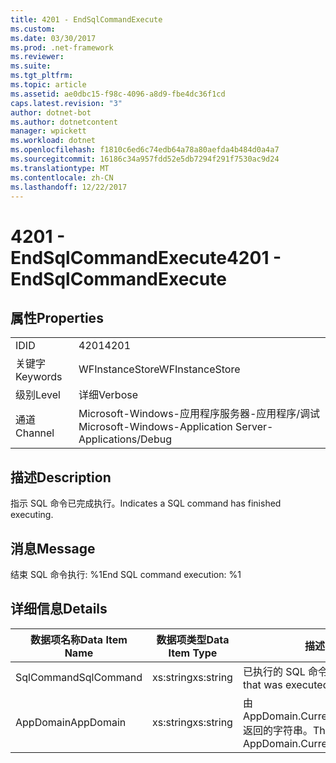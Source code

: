 ```yaml
---
title: 4201 - EndSqlCommandExecute
ms.custom: 
ms.date: 03/30/2017
ms.prod: .net-framework
ms.reviewer: 
ms.suite: 
ms.tgt_pltfrm: 
ms.topic: article
ms.assetid: ae0dbc15-f98c-4096-a8d9-fbe4dc36f1cd
caps.latest.revision: "3"
author: dotnet-bot
ms.author: dotnetcontent
manager: wpickett
ms.workload: dotnet
ms.openlocfilehash: f1810c6ed6c74edb64a78a80aefda4b484d0a4a7
ms.sourcegitcommit: 16186c34a957fdd52e5db7294f291f7530ac9d24
ms.translationtype: MT
ms.contentlocale: zh-CN
ms.lasthandoff: 12/22/2017
---
```

# <a name="4201---endsqlcommandexecute"></a><span data-ttu-id="fbe3e-102">4201 - EndSqlCommandExecute</span><span class="sxs-lookup"><span data-stu-id="fbe3e-102">4201 - EndSqlCommandExecute</span></span>
## <a name="properties"></a><span data-ttu-id="fbe3e-103">属性</span><span class="sxs-lookup"><span data-stu-id="fbe3e-103">Properties</span></span>  
  
|||  
|-|-|  
|<span data-ttu-id="fbe3e-104">ID</span><span class="sxs-lookup"><span data-stu-id="fbe3e-104">ID</span></span>|<span data-ttu-id="fbe3e-105">4201</span><span class="sxs-lookup"><span data-stu-id="fbe3e-105">4201</span></span>|  
|<span data-ttu-id="fbe3e-106">关键字</span><span class="sxs-lookup"><span data-stu-id="fbe3e-106">Keywords</span></span>|<span data-ttu-id="fbe3e-107">WFInstanceStore</span><span class="sxs-lookup"><span data-stu-id="fbe3e-107">WFInstanceStore</span></span>|  
|<span data-ttu-id="fbe3e-108">级别</span><span class="sxs-lookup"><span data-stu-id="fbe3e-108">Level</span></span>|<span data-ttu-id="fbe3e-109">详细</span><span class="sxs-lookup"><span data-stu-id="fbe3e-109">Verbose</span></span>|  
|<span data-ttu-id="fbe3e-110">通道</span><span class="sxs-lookup"><span data-stu-id="fbe3e-110">Channel</span></span>|<span data-ttu-id="fbe3e-111">Microsoft-Windows-应用程序服务器-应用程序/调试</span><span class="sxs-lookup"><span data-stu-id="fbe3e-111">Microsoft-Windows-Application Server-Applications/Debug</span></span>|  
  
## <a name="description"></a><span data-ttu-id="fbe3e-112">描述</span><span class="sxs-lookup"><span data-stu-id="fbe3e-112">Description</span></span>  
 <span data-ttu-id="fbe3e-113">指示 SQL 命令已完成执行。</span><span class="sxs-lookup"><span data-stu-id="fbe3e-113">Indicates a SQL command has finished executing.</span></span>  
  
## <a name="message"></a><span data-ttu-id="fbe3e-114">消息</span><span class="sxs-lookup"><span data-stu-id="fbe3e-114">Message</span></span>  
 <span data-ttu-id="fbe3e-115">结束 SQL 命令执行: %1</span><span class="sxs-lookup"><span data-stu-id="fbe3e-115">End SQL command execution: %1</span></span>  
  
## <a name="details"></a><span data-ttu-id="fbe3e-116">详细信息</span><span class="sxs-lookup"><span data-stu-id="fbe3e-116">Details</span></span>  
  
|<span data-ttu-id="fbe3e-117">数据项名称</span><span class="sxs-lookup"><span data-stu-id="fbe3e-117">Data Item Name</span></span>|<span data-ttu-id="fbe3e-118">数据项类型</span><span class="sxs-lookup"><span data-stu-id="fbe3e-118">Data Item Type</span></span>|<span data-ttu-id="fbe3e-119">描述</span><span class="sxs-lookup"><span data-stu-id="fbe3e-119">Description</span></span>|  
|--------------------|--------------------|-----------------|  
|<span data-ttu-id="fbe3e-120">SqlCommand</span><span class="sxs-lookup"><span data-stu-id="fbe3e-120">SqlCommand</span></span>|<span data-ttu-id="fbe3e-121">xs:string</span><span class="sxs-lookup"><span data-stu-id="fbe3e-121">xs:string</span></span>|<span data-ttu-id="fbe3e-122">已执行的 SQL 命令。</span><span class="sxs-lookup"><span data-stu-id="fbe3e-122">The SQL command that was executed.</span></span>|  
|<span data-ttu-id="fbe3e-123">AppDomain</span><span class="sxs-lookup"><span data-stu-id="fbe3e-123">AppDomain</span></span>|<span data-ttu-id="fbe3e-124">xs:string</span><span class="sxs-lookup"><span data-stu-id="fbe3e-124">xs:string</span></span>|<span data-ttu-id="fbe3e-125">由 AppDomain.CurrentDomain.FriendlyName 返回的字符串。</span><span class="sxs-lookup"><span data-stu-id="fbe3e-125">The string returned by AppDomain.CurrentDomain.FriendlyName.</span></span>|
